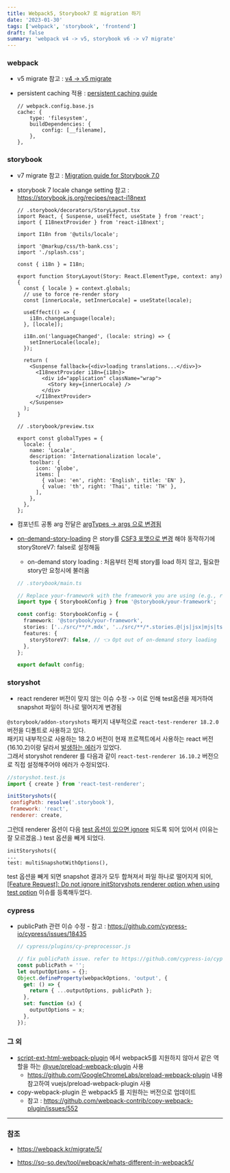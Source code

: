 ```yaml
---
title: Webpack5, Storybook7 로 migration 하기
date: '2023-01-30'
tags: ['webpack', 'storybook', 'frontend']
draft: false
summary: 'webpack v4 -> v5, storybook v6 -> v7 migrate'
---
```


### webpack
* v5 migrate 참고 : [v4 -> v5 migrate](https://webpack.kr/migrate/5/)
* persistent caching 적용 : [persistent caching guide](https://github.com/webpack/changelog-v5/blob/master/guides/persistent-caching.md)

  ```
  // webpack.config.base.js
  cache: {
      type: 'filesystem',
      buildDependencies: {
          config: [__filename],
      },
  },
  ```

### storybook
* v7 migrate 참고 : [Migration guide for Storybook 7.0](https://storybook.js.org/docs/react/migration-guide)
* storybook 7 locale change setting 참고 : https://storybook.js.org/recipes/react-i18next

  ```tsx
  // .storybook/decorators/StoryLayout.tsx
  import React, { Suspense, useEffect, useState } from 'react';
  import { I18nextProvider } from 'react-i18next';
  
  import I18n from '@utils/locale';
  
  import '@markup/css/th-bank.css';
  import './splash.css';
  
  const { i18n } = I18n;
  
  export function StoryLayout(Story: React.ElementType, context: any) {
    const { locale } = context.globals;
    // use to force re-render story
    const [innerLocale, setInnerLocale] = useState(locale);
  
    useEffect(() => {
      i18n.changeLanguage(locale);
    }, [locale]);
  
    i18n.on('languageChanged', (locale: string) => {
      setInnerLocale(locale);
    });
  
    return (
      <Suspense fallback={<div>loading translations...</div>}>
        <I18nextProvider i18n={i18n}>
          <div id="application" className="wrap">
            <Story key={innerLocale} />
          </div>
        </I18nextProvider>
      </Suspense>
    );
  }
  ```
  
  ```tsx
  // .storybook/preview.tsx
  
  export const globalTypes = {
    locale: {
      name: 'Locale',
      description: 'Internationalization locale',
      toolbar: {
        icon: 'globe',
        items: [
          { value: 'en', right: 'English', title: 'EN' },
          { value: 'th', right: 'Thai', title: 'TH' },
        ],
      },
    },
  };
  ```

* 컴포넌트 공통 arg 전달은 [argTypes -> args 으로 변경됨](https://storybook.js.org/docs/react/faq#why-are-my-args-no-longer-displaying-the-default-values)
* [on-demand-story-loading](https://storybook.js.org/docs/react/configure/overview#on-demand-story-loading) 은 story를 [CSF3 포맷으로 변경](https://storybook.js.org/docs/react/migration-guide#csf2-to-csf3) 해야 동작하기에 storyStoreV7: false로 설정해둠
  * on-demand story loading : 처음부터 전체 story를 load 하지 않고, 필요한 story만 요청시에 불러옴

  ```typescript
  // .storybook/main.ts
  
  // Replace your-framework with the framework you are using (e.g., react-webpack5, vue3-vite)
  import type { StorybookConfig } from '@storybook/your-framework';
  
  const config: StorybookConfig = {
    framework: '@storybook/your-framework',
    stories: ['../src/**/*.mdx', '../src/**/*.stories.@(js|jsx|mjs|ts|tsx)'],
    features: {
      storyStoreV7: false, // 👈 Opt out of on-demand story loading
    },
  };
  
  export default config;
  ```

### storyshot
* react renderer 버전이 맞지 않는 이슈 수정 -> 이로 인해 test옵션을 제거하여 snapshot 파일이 하나로 떨어지게 변경됨

`@storybook/addon-storyshots` 패키지 내부적으로 `react-test-renderer 18.2.0` 버전을 디폴트로 사용하고 있다. <br />
패키지 내부적으로 사용하는 18.2.0 버전이 현재 프로젝트에서 사용하는 react 버전 (16.10.2)이랑 달라서 [발생하는 에러](https://stackoverflow.com/questions/72088446/uncaught-typeerror-cannot-read-properties-of-undefined-reading-isbatchinglega)가 있었다. <br />
그래서 storyshot renderer 를 다음과 같이 `react-test-renderer 16.10.2` 버전으로 직접 설정해주어야 에러가 수정되었다. <br />

```js
//storyshot.test.js
import { create } from 'react-test-renderer';

initStoryshots({
 configPath: resolve('.storybook'),
 framework: 'react',
 renderer: create,
```

그런데 renderer 옵션이 다음 [test 옵션이 있으면 ignore](https://github.com/storybookjs/storybook/issues/3604) 되도록 되어 있어서 (이유는 잘 모르겠음..) test 옵션을 빼게 되었다.

```
initStoryshots({
...
test: multiSnapshotWithOptions(),
```

test 옵션을 빼게 되면 snapshot 결과가 모두 합쳐져서 파일 하나로 떨어지게 되어,
[[Feature Request]: Do not ignore initStoryshots renderer option when using test option](https://github.com/storybookjs/storybook/issues/22526) 이슈를 등록해두었다.



### cypress
* publicPath 관련 이슈 수정 - 참고 : https://github.com/cypress-io/cypress/issues/18435

  ```js
  // cypress/plugins/cy-preprocessor.js
  
  // fix publicPath issue. refer to https://github.com/cypress-io/cypress/issues/18435.
  const publicPath = '';
  let outputOptions = {};
  Object.defineProperty(webpackOptions, 'output', {
    get: () => {
      return { ...outputOptions, publicPath };
    },
    set: function (x) {
      outputOptions = x;
    },
  });
  ```

### 그 외

* [script-ext-html-webpack-plugin](https://www.npmjs.com/package/script-ext-html-webpack-plugin) 에서 webpack5를 지원하지 않아서 같은 역할을 하는 [@vue/preload-webpack-plugin](https://github.com/vuejs/preload-webpack-plugin) 사용
  * https://github.com/GoogleChromeLabs/preload-webpack-plugin 내용 참고하여 vuejs/preload-webpack-plugin 사용
* copy-webpack-plugin 은 webpack5 를 지원하는 버전으로 업데이트
  * 참고 : https://github.com/webpack-contrib/copy-webpack-plugin/issues/552

---

### 참조

- https://webpack.kr/migrate/5/

- https://so-so.dev/tool/webpack/whats-different-in-webpack5/
